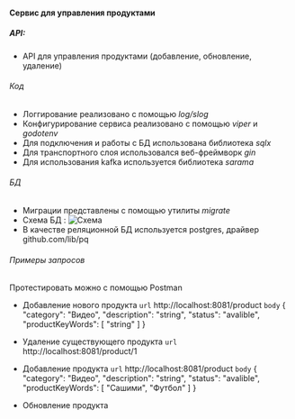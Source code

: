#### Сервис для управления продуктами

##### API:
* API для управления продуктами (добавление, обновление, удаление)

###### Код
* Логгирование реализовано с помощью *log/slog*
* Конфигурирование сервиса реализовано с помощью *viper* и *godotenv*
* Для подключения и работы с БД использована библиотека *sqlx* 
* Для транспортного слоя использовался веб-фреймворк *gin*
* Для использования kafka используется библиотека *sarama*

###### БД
* Миграции представлены с помощью утилиты *migrate*
* Схема БД : ![Схема](schema.png)
* В качестве реляционной БД используется postgres, драйвер github.com/lib/pq

###### Примеры запросов
Протестировать можно с помощью Postman

* Добавление нового продукта
`url`
http://localhost:8081/product
`body`
{
  "category": "Видео",
  "description": "string",
  "status": "avalible",
  "productKeyWords": [
    "string"
  ]
}

* Удаление существующего продукта
`url`
http://localhost:8081/product/1

* Добавление продукта
`url`
http://localhost:8081/product
`body`
{
  "category": "Видео",
  "description": "string",
  "status": "avalible",
  "productKeyWords": [
    "Сашими",
    "Футбол"
  ]
}

* Обновление продукта
